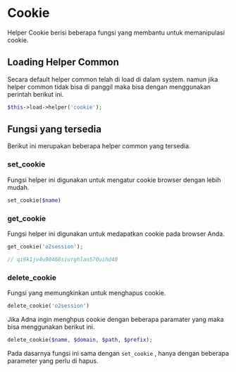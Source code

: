 
# Cookie

Helper Cookie berisi beberapa fungsi yang membantu untuk memanipulasi cookie.

## Loading Helper Common

Secara default helper common telah di load di dalam system. namun jika helper common tidak bisa di panggil maka bisa dengan menggunakan perintah berikut ini.

```php
$this->load->helper('cookie');
```

## Fungsi yang tersedia

Berikut ini merupakan beberapa helper common yang tersedia.

### set_cookie


Fungsi helper ini digunakan untuk mengatur cookie browser dengan lebih mudah.

```php
set_cookie($name)
```
### get_cookie

Fungsi helper ini digunakan untuk medapatkan cookie pada browser Anda. 

```php
get_cookie('o2session');

// qi6k1jv4u90468siurghlan570uihd40
```

### delete_cookie

Fungsi yang memungkinkan untuk menghapus cookie.

```php
delete_cookie('o2session')
```

Jika Adna ingin menghpus cookie dengan beberapa paramater yang  maka bisa menggunakan berikut ini.

```php
delete_cookie($name, $domain, $path, $prefix);
```

Pada dasarnya fungsi ini sama dengan `set_cookie` , hanya dengan beberapa parameter yang perlu di hapus.